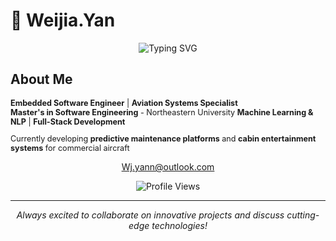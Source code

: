 # 👋 Weijia.Yan

<div align="center">
  
  ![Typing SVG](https://readme-typing-svg.herokuapp.com?font=Fira+Code&size=22&duration=3000&pause=1000&color=36BCF7&center=true&vCenter=true&width=440&lines=Always+Learning+Something+New)
  
</div>



## About Me

<div class="floating" style="font-size: 0.9em;">

 **Embedded Software Engineer** |  **Aviation Systems Specialist**  
 **Master's in Software Engineering** - Northeastern University
 **Machine Learning & NLP** |  **Full-Stack Development**

Currently developing **predictive maintenance platforms** and **cabin entertainment systems** for commercial aircraft

</div>
<div align="center">

Wj.yann@outlook.com

</div>

<div align="center">
  
  ![Profile Views](https://komarev.com/ghpvc/?username=YourGitHubUsername&color=blueviolet&style=for-the-badge)
  
</div>

---

<div align="center" class="floating">

*Always excited to collaborate on innovative projects and discuss cutting-edge technologies!*

</div>
